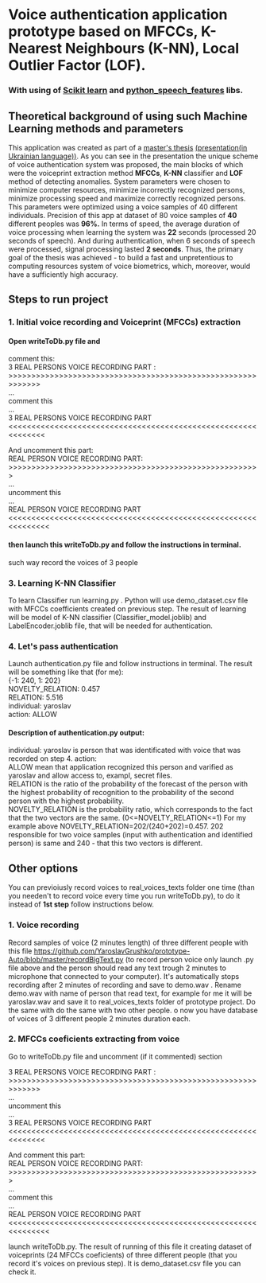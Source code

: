 # Voice authentication application prototype based on MFCCs, K-Nearest Neighbours (K-NN), Local Outlier Factor (LOF). 
### With using of [Scikit learn](https://scikit-learn.org/stable/) and [python_speech_features](https://python-speech-features.readthedocs.io/en/latest/) libs.
## Theoretical background of using such Machine Learning methods and parameters 
This application was created as part of a [master's thesis](https://ela.kpi.ua/handle/123456789/32176) [(presentation(in Ukrainian language))](http://mmsa.kpi.ua/sites/default/files/abstracts/2019_m_sai_grushko_y_uk_presentation.pdf). As you can see in the presentation the unique scheme of voice authentication system was proposed, the main blocks of which were the voiceprint extraction method **MFCCs**, **K-NN** classifier and **LOF** method of detecting anomalies. System parameters were chosen to minimize computer resources, minimize incorrectly recognized persons, minimize processing speed and maximize correctly recognized persons. This parameters were optimized using a voice samples of 40 different individuals. Precision of this app at dataset of 80 voice samples of **40** different peoples was **96%.** 
In terms of speed, the average duration of voice processing when learning the system was **22** seconds (processed 20 seconds of speech). And during authentication, when 6 seconds of speech were processed, signal processing lasted **2 seconds**.
Thus, the primary goal of the thesis was achieved - to build a fast and unpretentious to computing resources system of voice biometrics, which, moreover, would have a sufficiently high accuracy.
## Steps to run project
### 1. Initial voice recording and Voiceprint (MFCCs) extraction   
#### Open writeToDb.py file and
comment this:  
3 REAL PERSONS VOICE RECORDING PART : >>>>>>>>>>>>>>>>>>>>>>>>>>>>>>>>>>>>>>>>>>>>>>>>>>>>>>>>>>>>>  
...  
comment this  
...  
3 REAL PERSONS VOICE RECORDING PART  <<<<<<<<<<<<<<<<<<<<<<<<<<<<<<<<<<<<<<<<<<<<<<<<<<<<<<<<<<<<<<   
  
And uncomment this part:  
REAL PERSON VOICE RECORDING PART: >>>>>>>>>>>>>>>>>>>>>>>>>>>>>>>>>>>>>>>>>>>>>>>>>>>>>>>  
...  
uncomment this  
...  
REAL PERSON VOICE RECORDING PART <<<<<<<<<<<<<<<<<<<<<<<<<<<<<<<<<<<<<<<<<<<<<<<<<<<<<<<<<<<<<<<   
  
#### then launch this writeToDb.py and follow the instructions in terminal. 
such way record the voices of 3 people  
  
### 3. Learning K-NN Classifier   
To learn Classifier run learning.py . Python will use demo_dataset.csv file with MFCCs coefficients created on previous step. The result of learning will be model of K-NN classifier (Classifier_model.joblib) and LabelEncoder.joblib file, that will be  needed for authentication.  
  
### 4. Let's pass authentication 
Launch authentication.py file and follow instructions in terminal. The result will be something like that (for me):  
{-1: 240, 1: 202}  
NOVELTY_RELATION: 0.457  
RELATION: 5.516  
individual: yaroslav  
action: ALLOW  
#### Description of authentication.py output:
individual: yaroslav is person that was identificated with voice that was recorded on step 4. action:   
ALLOW mean that application recognized this person and varified as yaroslav and allow access to, exampl, secret files.    
RELATION is the ratio of the probability of the forecast of the person with the highest probability of recognition to the probability of the second person with the highest probability.  
NOVELTY_RELATION is the probability ratio, which corresponds to the fact that the two vectors are the same. (0<=NOVELTY_RELATION<=1)  For my example above NOVELTY_RELATION=202/(240+202)=0.457. 202 responsible for two voice samples (input with authentication and identified person) is same and 240 - that this two vectors is different.

## Other options
You can previoiusly record voices to real_voices_texts folder one time (than you needen't to record voice every time you run writeToDb.py), to do it  instead of **1st step** follow instructions below.  
### 1. Voice recording  
Record samples of voice (2 minutes length) of three different people with this file https://github.com/YaroslavGrushko/prototype-Auto/blob/master/recordBigText.py
(to record person voice only launch .py file above and the person should read any text trough 2 minutes to microphone that connected to your computer). It's automatically stops recording after 2 minutes of recording and save to demo.wav . Rename demo.wav with name of person that read text, for example for me it will be yaroslav.wav and save it to real_voices_texts folder of prototype project. Do the same with do the same with two other people. 
o now you have database of voices of 3 different people 2 minutes duration each.  
### 2. MFCCs coeficients extracting from voice  
Go to writeToDb.py file and uncomment (if it commented) section    
  
3 REAL PERSONS VOICE RECORDING PART : >>>>>>>>>>>>>>>>>>>>>>>>>>>>>>>>>>>>>>>>>>>>>>>>>>>>>>>>>>>>>  
...  
uncomment this  
...  
3 REAL PERSONS VOICE RECORDING PART  <<<<<<<<<<<<<<<<<<<<<<<<<<<<<<<<<<<<<<<<<<<<<<<<<<<<<<<<<<<<<<  
  
And comment this part:  
REAL PERSON VOICE RECORDING PART: >>>>>>>>>>>>>>>>>>>>>>>>>>>>>>>>>>>>>>>>>>>>>>>>>>>>>>>  
...  
comment this  
...  
REAL PERSON VOICE RECORDING PART <<<<<<<<<<<<<<<<<<<<<<<<<<<<<<<<<<<<<<<<<<<<<<<<<<<<<<<<<<<<<<<  
  
launch writeToDb.py. The result of running of this file it creating dataset of voiceprints (24 MFCCs coeficients) of three different people (that you record it's voices on previous step). It is demo_dataset.csv file you can check it. 

